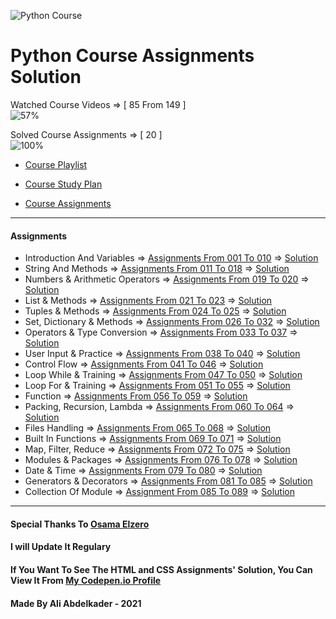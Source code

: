 ![Python Course](https://i.ibb.co/X45m2Pk/py.png)

# Python Course Assignments Solution

Watched Course Videos => [ 85 From 149 ] <br />
![57%](https://progress-bar.dev/57/)

Solved Course Assignments => [ 20 ] <br />
![100%](https://progress-bar.dev/100/)

- [Course Playlist](https://www.youtube.com/playlist?list=PLDoPjvoNmBAyE_gei5d18qkfIe-Z8mocs)

- [Course Study Plan](https://elzero.org/study/mastering-python-study-plan/)

- [Course Assignments](https://elzero.org/category/assignments/python-assignments/)

---

#### Assignments

- Introduction And Variables => [Assignments From 001 To 010](https://elzero.org/python-assignments-lesson-from-1-to-10/) => [Solution](https://github.com/Ali-Abdelkader118/ElZero_Python_Course/blob/main/Assignment-001%20-%20010%20-%201.py)
- String And Methods => [Assignments From 011 To 018](https://elzero.org/python-assignments-lesson-from-11-to-18/) => [Solution](https://github.com/Ali-Abdelkader118/ElZero_Python_Course/blob/main/Assignment-011%20-%20018%20-%202.py)
- Numbers & Arithmetic Operators => [Assignments From 019 To 020](https://elzero.org/python-assignments-lesson-from-19-to-20/) => [Solution](https://github.com/Ali-Abdelkader118/ElZero_Python_Course/blob/main/Assignment-019%20-%20020%20-%203.py)
- List & Methods => [Assignments From 021 To 023](https://elzero.org/python-assignments-lesson-from-21-to-23/) => [Solution](https://github.com/Ali-Abdelkader118/ElZero_Python_Course/blob/main/Assignment-021%20-%20023%20-%204.py)
- Tuples & Methods => [Assignments From 024 To 025](https://elzero.org/python-assignments-lesson-from-24-to-25/) => [Solution](https://github.com/Ali-Abdelkader118/ElZero_Python_Course/blob/main/Assignment-024%20-%20025%20-%205.py)
- Set, Dictionary & Methods => [Assignments From 026 To 032](https://elzero.org/python-assignments-lesson-from-26-to-32/) => [Solution](https://github.com/Ali-Abdelkader118/ElZero_Python_Course/blob/main/Assignment-026%20-%20032%20-%206.py)
- Operators & Type Conversion => [Assignments From 033 To 037](https://elzero.org/python-assignments-lesson-from-33-to-37/) => [Solution](https://github.com/Ali-Abdelkader118/ElZero_Python_Course/blob/main/Assignment-033%20-%20037%20-%207.py)
- User Input & Practice => [Assignments From 038 To 040](https://elzero.org/python-assignments-lesson-from-38-to-40/) => [Solution](https://github.com/Ali-Abdelkader118/ElZero_Python_Course/blob/main/Assignment-038%20-%20040%20-%208.py)
- Control Flow => [Assignments From 041 To 046](https://elzero.org/python-assignments-lesson-from-41-to-46/) => [Solution](https://github.com/Ali-Abdelkader118/ElZero_Python_Course/blob/main/Assignment-041%20-%20046%20-%209.py)
- Loop While & Training => [Assignments From 047 To 050](https://elzero.org/python-assignments-lesson-from-47-to-50/) => [Solution](https://github.com/Ali-Abdelkader118/ElZero_Python_Course/blob/main/Assignment-047%20-%20050%20-%2010.py)
- Loop For & Training => [Assignments From 051 To 055](https://elzero.org/python-assignments-lesson-from-51-to-55/) => [Solution](https://github.com/Ali-Abdelkader118/ElZero_Python_Course/blob/main/Assignment-051%20-%20055%20-%2011.py)
- Function => [Assignments From 056 To 059](https://elzero.org/python-assignments-lesson-from-56-to-59/) => [Solution](https://github.com/Ali-Abdelkader118/ElZero_Python_Course/blob/main/Assignment-056%20-%20059%20-%2012.py)
- Packing, Recursion, Lambda => [Assignments From 060 To 064](https://elzero.org/python-assignments-lesson-from-60-to-64/) => [Solution](https://github.com/Ali-Abdelkader118/ElZero_Python_Course/blob/main/Assignment-060%20-%20064%20-%2013.py)
- Files Handling => [Assignments From 065 To 068](https://elzero.org/python-assignments-lesson-from-65-to-68/) => [Solution](https://github.com/Ali-Abdelkader118/ElZero_Python_Course/blob/main/Assignment-065%20-%20068%20-%2014.py)
- Built In Functions => [Assignments From 069 To 071](https://elzero.org/python-assignments-lesson-from-69-to-71/) => [Solution](https://github.com/Ali-Abdelkader118/ElZero_Python_Course/blob/main/Assignment-069%20-%20071%20-%2015.py)
- Map, Filter, Reduce => [Assignments From 072 To 075](https://elzero.org/python-assignments-lesson-from-72-to-75/) => [Solution](https://github.com/Ali-Abdelkader118/ElZero_Python_Course/blob/main/Assignment-072%20-%20075%20-%2016.py)
- Modules & Packages => [Assignments From 076 To 078](https://elzero.org/python-assignments-lesson-from-76-to-78/) => [Solution](https://github.com/Ali-Abdelkader118/ElZero_Python_Course/blob/main/Assignment-076%20-%20078%20-%2017.py)
- Date & Time => [Assignments From 079 To 080](https://elzero.org/python-assignments-lesson-from-79-to-80/) => [Solution](https://github.com/Ali-Abdelkader118/ElZero_Python_Course/blob/main/Assignment-079%20-%20080%20-%2018.py)
- Generators & Decorators => [Assignments From 081 To 085](https://elzero.org/python-assignments-lesson-from-81-to-85/) => [Solution](https://github.com/Ali-Abdelkader118/ElZero_Python_Course/blob/main/Assignment-081%20-%20085%20-%2019.py)
- Collection Of Module => [Assignment From 085 To 089](https://elzero.org/python-assignments-lesson-from-86-to-89/) => [Solution]()
---

#### Special Thanks To [Osama Elzero](https://www.youtube.com/user/OsamaElzero)
#### I will Update It Regulary
#### If You Want To See The HTML and CSS Assignments' Solution, You Can View It From [My Codepen.io Profile](https://codepen.io/Ali_118)
#### Made By Ali Abdelkader - 2021
